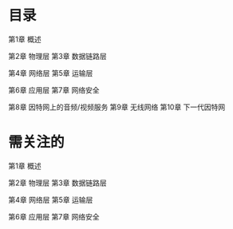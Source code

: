 # 目录

第1章 概述

第2章 物理层
第3章 数据链路层

第4章 网络层
第5章 运输层

第6章 应用层
第7章 网络安全

第8章 因特网上的音频/视频服务
第9章 无线网络
第10章 下一代因特网

# 需关注的

第1章 概述

第2章 物理层
第3章 数据链路层

第4章 网络层
第5章 运输层

第6章 应用层
第7章 网络安全